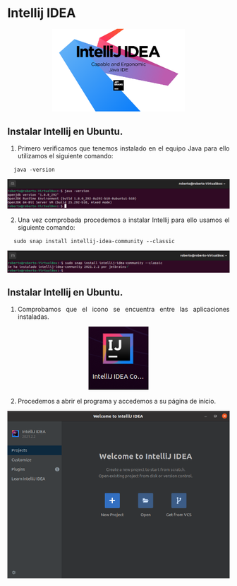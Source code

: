 <div align="justify">

# Intellij IDEA
  
 <div align="center">
 <img src="Img/Intellij/intellij-logo.png"  width="300px">
 </div>
  
## Instalar Intellij en Ubuntu.
1.	Primero verificamos que tenemos instalado en el equipo Java para ello utilizamos el siguiente comando: 
  
```
  java -version
```
  
 <div align="center">
 <img src="Img/Intellij/1.png">
 </div>
  
2.	Una vez comprobada procedemos a instalar Intellij para ello usamos el siguiente comando:
  
```
  sudo snap install intellij-idea-community --classic
```
 <div align="center">
 <img src="Img/Intellij/2.png">
 </div>
  
 ## Instalar Intellij en Ubuntu.
1.	Comprobamos que el icono se encuentra entre las aplicaciones instaladas.
 <div align="center">
 <img src="Img/Intellij/3.png">
 </div>
   
2.	Procedemos a abrir el programa y accedemos a su página de inicio.
 <div align="center">
 <img src="Img/Intellij/4.png" width="800px">
 </div>
  
</div>
